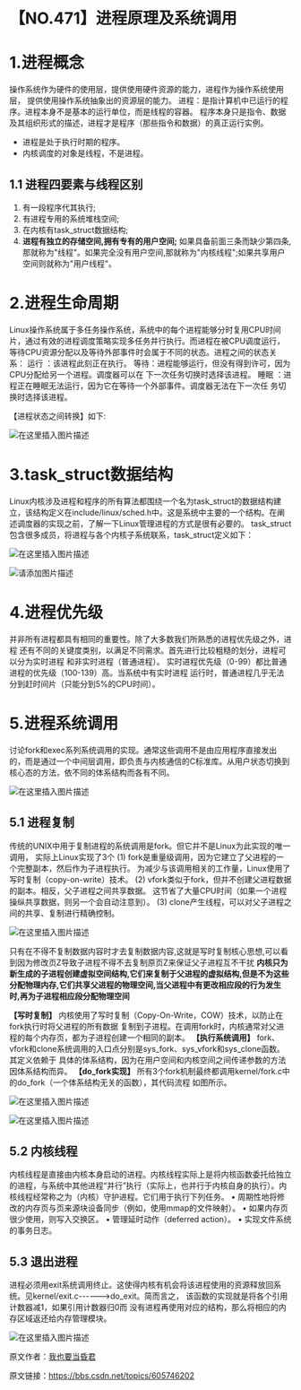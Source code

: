 # 【NO.471】进程原理及系统调用

# 1.进程概念

操作系统作为硬件的使用层，提供使用硬件资源的能力，进程作为操作系统使用层， 提供使用操作系统抽象出的资源层的能力。
进程：是指计算机中已运行的程序。进程本身不是基本的运行单位，而是线程的容器。 程序本身只是指令、数据及其组织形式的描述，进程才是程序（那些指令和数据）的真正运行实例。

- 进程是处于执行时期的程序。
- 内核调度的对象是线程，不是进程。

## 1.1 进程四要素与线程区别

1. 有一段程序代其执行;
2. 有进程专用的系统堆栈空间;
3. 在内核有task_struct数据结构;
4. **进程有独立的存储空间,拥有专有的用户空间;**
   如果具备前面三条而缺少第四条,那就称为"线程"。如果完全没有用户空间,那就称为"内核线程";如果共享用户空间则就称为"用户线程"。

# 2.进程生命周期

Linux操作系统属于多任务操作系统，系统中的每个进程能够分时复用CPU时间片，通过有效的进程调度策略实现多任务并行执行。而进程在被CPU调度运行，等待CPU资源分配以及等待外部事件时会属于不同的状态。进程之间的状态关系：
运行 ：该进程此刻正在执行。
等待：进程能够运行，但没有得到许可，因为CPU分配给另一个进程。调度器可以在 下一次任务切换时选择该进程。
睡眠 ：进程正在睡眠无法运行，因为它在等待一个外部事件。调度器无法在下一次任 务切换时选择该进程。

【进程状态之间转换】如下:

![在这里插入图片描述](https://img-blog.csdnimg.cn/a643215a5be440bd9e09c201745b2d93.png?x-oss-process=image/watermark,type_d3F5LXplbmhlaQ,shadow_50,text_Q1NETiBA5oiR5Lmf6KaB5b2T5piP5ZCb,size_19,color_FFFFFF,t_70,g_se,x_16)



# 3.task_struct数据结构

Linux内核涉及进程和程序的所有算法都围绕一个名为task_struct的数据结构建立，该结构定义在include/linux/sched.h中。这是系统中主要的一个结构。在阐述调度器的实现之前，了解一下Linux管理进程的方式是很有必要的。 task_struct包含很多成员，将进程与各个内核子系统联系，task_struct定义如下：

![在这里插入图片描述](https://img-blog.csdnimg.cn/b7337c7fd3f942d3b61bfdc705501e0e.png?x-oss-process=image/watermark,type_d3F5LXplbmhlaQ,shadow_50,text_Q1NETiBA5oiR5Lmf6KaB5b2T5piP5ZCb,size_20,color_FFFFFF,t_70,g_se,x_16)





![请添加图片描述](https://img-blog.csdnimg.cn/33bb87ab5efa43d09170ccbbdaf2ea2c.png?x-oss-process=image/watermark,type_d3F5LXplbmhlaQ,shadow_50,text_Q1NETiBA5oiR5Lmf6KaB5b2T5piP5ZCb,size_20,color_FFFFFF,t_70,g_se,x_16)



# 4.进程优先级

并非所有进程都具有相同的重要性。除了大多数我们所熟悉的进程优先级之外，进程 还有不同的关键度类别，以满足不同需求。首先进行比较粗糙的划分，进程可以分为实时进程 和非实时进程（普通进程）。 实时进程优先级（0-99）都比普通 进程的优先级（100-139）高。当系统中有实时进程 运行时，普通进程几乎无法分到赶时间片（只能分到5%的CPU时间）。

# 5.进程系统调用

讨论fork和exec系列系统调用的实现。通常这些调用不是由应用程序直接发出的，而是通过一个中间层调用，即负责与内核通信的C标准库。从用户状态切换到核心态的方法，依不同的体系结构而各有不同。

![在这里插入图片描述](https://img-blog.csdnimg.cn/d007403518c0471387834decddb72619.png?x-oss-process=image/watermark,type_d3F5LXplbmhlaQ,shadow_50,text_Q1NETiBA5oiR5Lmf6KaB5b2T5piP5ZCb,size_20,color_FFFFFF,t_70,g_se,x_16)



## 5.1 进程复制

传统的UNIX中用于复制进程的系统调用是fork。但它并不是Linux为此实现的唯一调用， 实际上Linux实现了3个
(1) fork是重量级调用，因为它建立了父进程的一个完整副本，然后作为子进程执行。 为减少与该调用相关的工作量，Linux使用了写时复制（copy-on-write）技术。
(2) vfork类似于fork，但并不创建父进程数据的副本。相反，父子进程之间共享数据。 这节省了大量CPU时间（如果一个进程操纵共享数据，则另一个会自动注意到）。
(3) clone产生线程，可以对父子进程之间的共享、复制进行精确控制。

![在这里插入图片描述](https://img-blog.csdnimg.cn/87c83d42042847ce9293862a0656ee08.png?x-oss-process=image/watermark,type_d3F5LXplbmhlaQ,shadow_50,text_Q1NETiBA5oiR5Lmf6KaB5b2T5piP5ZCb,size_20,color_FFFFFF,t_70,g_se,x_16)


只有在不得不复制数据内容时才去复制数据内容,这就是写时复制核心思想,可以看到因为修改页Z导致子进程不得不去复制原页Z来保证父子进程互不干扰
**内核只为新生成的子进程创建虚拟空间结构,它们来复制于父进程的虚拟结构,但是不为这些分配物理内存,它们共享父进程的物理空间,当父进程中有更改相应段的行为发生时,再为子进程相应段分配物理空间**



**【写时复制】**
内核使用了写时复制（Copy-On-Write，COW）技术，以防止在fork执行时将父进程的所有数据 复制到子进程。在调用fork时，内核通常对父进程的每个内存页，都为子进程创建一个相同的副本。
**【执行系统调用】**
fork、vfork和clone系统调用的入口点分别是sys_fork、sys_vfork和sys_clone函数。其定义依赖于 具体的体系结构，因为在用户空间和内核空间之间传递参数的方法因体系结构而异。
**【do_fork实现】**
所有3个fork机制最终都调用kernel/fork.c中的do_fork（一个体系结构无关的函数），其代码流程 如图所示。

![在这里插入图片描述](https://img-blog.csdnimg.cn/4a513dbefc3847c4ae089f6c0ba0f15f.png?x-oss-process=image/watermark,type_d3F5LXplbmhlaQ,shadow_50,text_Q1NETiBA5oiR5Lmf6KaB5b2T5piP5ZCb,size_20,color_FFFFFF,t_70,g_se,x_16)





![在这里插入图片描述](https://img-blog.csdnimg.cn/f4bbd2d0977b4182be7bcb4bf42f5d03.png?x-oss-process=image/watermark,type_d3F5LXplbmhlaQ,shadow_50,text_Q1NETiBA5oiR5Lmf6KaB5b2T5piP5ZCb,size_20,color_FFFFFF,t_70,g_se,x_16)



## 5.2 内核线程

内核线程是直接由内核本身启动的进程。内核线程实际上是将内核函数委托给独立的进程，与系统中其他进程“并行”执行（实际上，也并行于内核自身的执行）。内核线程经常称之为（内核）守护进程。它们用于执行下列任务。
• 周期性地将修改的内存页与页来源块设备同步（例如，使用mmap的文件映射）。
• 如果内存页很少使用，则写入交换区。
• 管理延时动作（deferred action）。
• 实现文件系统的事务日志。

## 5.3 退出进程

进程必须用exit系统调用终止。这使得内核有机会将该进程使用的资源释放回系统。见kernel/exit.c------>do_exit。简而言之， 该函数的实现就是将各个引用计数器减1，如果引用计数器归0而 没有进程再使用对应的结构，那么将相应的内存区域返还给内存管理模块。

![在这里插入图片描述](https://img-blog.csdnimg.cn/252e58f205ac4a2cbf87bca9ca078a9f.png?x-oss-process=image/watermark,type_d3F5LXplbmhlaQ,shadow_50,text_Q1NETiBA5oiR5Lmf6KaB5b2T5piP5ZCb,size_20,color_FFFFFF,t_70,g_se,x_16)

原文作者：[我也要当昏君](https://blog.csdn.net/qq_46118239)

原文链接：https://bbs.csdn.net/topics/605746202